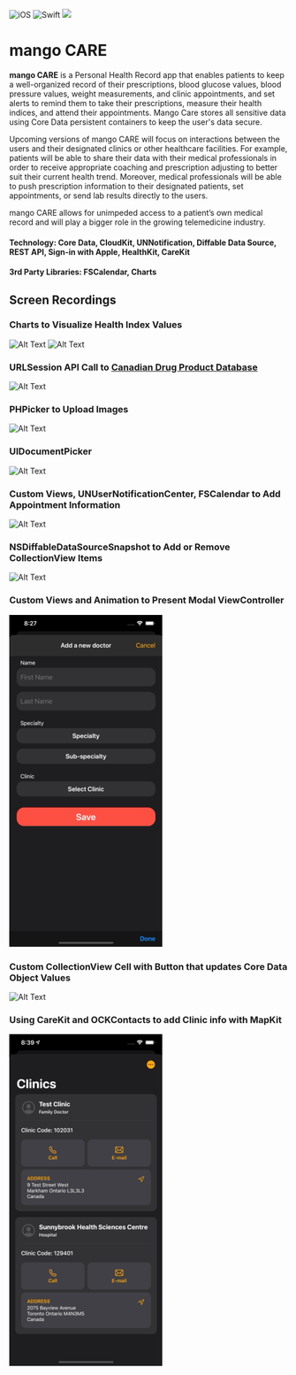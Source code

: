 ![iOS](https://img.shields.io/badge/iOS-14%20-blue)
![Swift](https://img.shields.io/badge/Swift-5-orange?logo=Swift&logoColor=white)
<a href="https://twitter.com/intent/follow?screen_name=ChrisSong"><img src="https://img.shields.io/badge/@chriisong-x?color=08a0e9&logo=twitter&logoColor=white" /></a>

# mango CARE
**mango CARE** is a Personal Health Record app that enables patients to keep a well-organized record of their prescriptions, blood glucose values, blood pressure values, weight measurements, and clinic appointments, and set alerts to remind them to take their prescriptions, measure their health indices, and attend their appointments. Mango Care stores all sensitive data using Core Data persistent containers to keep the user's data secure.

Upcoming versions of mango CARE will focus on interactions between the users and their designated clinics or other healthcare facilities. For example, patients will be able to share their data with their medical professionals in order to receive appropriate coaching and prescription adjusting to better suit their current health trend. Moreover, medical professionals will be able to push prescription information to their designated patients, set appointments, or send lab results directly to the users. 

mango CARE allows for unimpeded access to a patient’s own medical record and will play a bigger role in the growing telemedicine industry.

#### Technology: Core Data, CloudKit, UNNotification, Diffable Data Source, REST API, Sign-in with Apple, HealthKit, CareKit
#### 3rd Party Libraries: FSCalendar, Charts
## Screen Recordings

### Charts to Visualize Health Index Values
![Alt Text](Gifs/Charts2.gif) ![Alt Text](Gifs/ChartOptions.gif)

### URLSession API Call to [Canadian Drug Product Database](https://health-products.canada.ca/api/documentation/dpd-documentation-en.html)
![Alt Text](Gifs/DrugDB.gif)

### PHPicker to Upload Images
![Alt Text](Gifs/Radiology.gif)

### UIDocumentPicker
![Alt Text](Gifs/Document.gif)

### Custom Views, UNUserNotificationCenter, FSCalendar to Add Appointment Information
![Alt Text](Gifs/AddAppointment2.gif)

### NSDiffableDataSourceSnapshot to Add or Remove CollectionView Items
![Alt Text](Gifs/AddReminder.gif)

### Custom Views and Animation to Present Modal ViewController 
![Alt Text](Gifs/AddDoctor2.gif)

### Custom CollectionView Cell with Button that updates Core Data Object Values
![Alt Text](Gifs/Prescription.gif)

### Using CareKit and OCKContacts to add Clinic info with MapKit
![Alt Text](Gifs/MapKit.gif)
